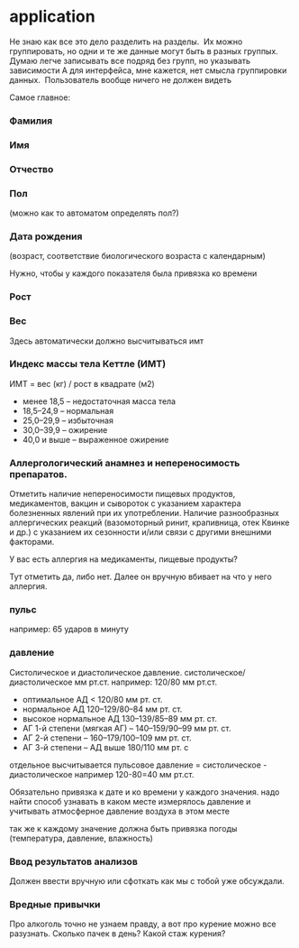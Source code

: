 # application

Не знаю как все это дело разделить на разделы. 
Их можно группировать, но одни и те же данные могут быть в разных группых. 
Думаю легче записывать все подряд без групп, но указывать зависимости
А для интерфейса, мне кажется, нет смысла группировки данных. 
Пользователь вообще ничего не должен видеть

Самое главное:
### Фамилия
### Имя
### Отчество

### Пол
(можно как то автоматом определять пол?)

### Дата рождения
(возраст, соответствие биологического возраста с календарным)

Нужно, чтобы у каждого показателя была привязка ко времени
### Рост
### Вес

Здесь автоматически должно высчитываться имт

### Индекс массы тела Кеттле (ИМТ)

ИМТ = вес (кг) / рост в квадрате (м2)

* менее 18,5 – недостаточная масса тела
* 18,5–24,9 – нормальная
* 25,0–29,9 – избыточная
* 30,0–39,9 – ожирение
* 40,0 и выше – выраженное ожирение


### Аллергологический анамнез и непереносимость препаратов.

Отметить наличие непереносимости пищевых продуктов, медикаментов, вакцин и сывороток с указанием характера болезненных явлений при их употреблении. Наличие разнообразных аллергических реакций (вазомоторный ринит, крапивница, отек Квинке и др.) с указанием их сезонности и/или связи с другими внешними факторами.

У вас есть аллергия на медикаменты, пищевые продукты?

Тут отметить да, либо нет.
Далее он вручную вбивает на что у него аллергия. 



### пульс
например: 65 ударов в минуту


### давление
Систолическое и диастолическое давление. 
систолическое/диастолическое мм рт.ст.
например: 120/80 мм рт.ст.
* оптимальное АД < 120/80 мм рт. ст.
* нормальное АД 120–129/80–84 мм рт. ст. 
* высокое нормальное АД 130–139/85–89 мм рт. ст. 
* АГ 1-й степени (мягкая АГ) – 140–159/90–99 мм рт. ст. 
* АГ 2-й степени – 160–179/100–109 мм рт. ст. 
* АГ 3-й степени – АД выше 180/110 мм рт. с

отдельное высчитывается пульсовое давление = систолическое - диастолическое
например 120-80=40 мм рт.ст.


Обязательно привязка к дате и ко времени у каждого значения.
надо найти способ узнавать в каком месте измерялось давление и учитывать атмосферное давление воздуха в этом месте

так же к каждому значение должна быть привязка погоды (температура, давление, влажность)



### Ввод результатов анализов
Должен ввести вручную или сфоткать как мы с тобой уже обсуждали. 

### Вредные привычки
Про алкоголь точно не узнаем правду, а вот про курение можно все разузнать. Сколько пачек в день? Какой стаж курения?


